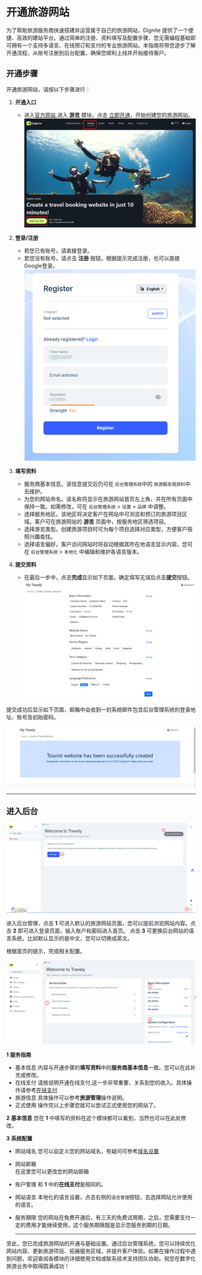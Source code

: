 # 开通旅游网站

为了帮助旅游服务商快速搭建并运营属于自己的旅游网站，Dignite 提供了一个便捷、高效的建站平台。通过简单的注册、资料填写及配置步骤，您无需编程基础即可拥有一个支持多语言、在线预订和支付的专业旅游网站。本指南将带您逐步了解开通流程，从账号注册到后台配置，确保您顺利上线并开始接待客户。

## 开通步骤

开通旅游网站，请按以下步骤进行：

1. **开通入口**

    - 进入[官方网站](https://dignite.com),进入 **游览** 模块，点击 [立即开通](https://dignite.com/zh-Hans/travely)，开始创建您的旅游网站。
     ![Open-Travely](images/Open-Travely.jpg)

2. **登录/注册**

    - 若您已有账号，请直接登录。
    - 若您没有账号，请点击 **注册** 按钮，根据提示完成注册，也可以直接Google登录。
    ![Register](images/Register.jpg)

3. **填写资料**

    - 服务商基本信息。该信息提交后仍可在 `后台管理系统`中的 `旅游服务商资料`中去维护。
    - 为您的网站命名。该名称将显示在旅游网站首页左上角，并在所有页面中保持一致。如需修改，可在 `后台管理系统` > `设置` > `品牌` 中调整。
    - 选择服务地区。该地区将决定客户在网站中可浏览和预订的旅游项目区域。客户可在旅游网站的 **游览** 页面中，按服务地区筛选项目。
    - 选择游览类型。创建旅游项目时可为每个项目选择对应类型，方便客户按照兴趣查找。
    - 选择语言偏好。客户访问网站时将自动根据其所在地语言显示内容。您可在 `后台管理系统` > `本地化` 中编辑和维护各语言版本。

4. **提交资料**

    - 在最后一步中，点击**完成**显示如下页面，确定填写无误后点击**提交**按钮。
    ![Finish](images/Finish.jpg)

提交成功后显示如下页面，邮箱中会收到一封系统邮件包含后台管理系统的登录地址、账号及初始密码。

![Finish](images/Redirect-Travely.jpg)

---

## 进入后台

![后台首页](images/Server-Home.jpg)

进入后台管理，点击 **1** 可进入默认的旅游网站页面，您可以提前浏览网站内容。点击 **2** 即可进入登录页面，输入账户和密码进入首页。
点击 **3** 可更换后台网站的语言系统，比如默认显示的是中文，您可以切换成英文。

根据首页的提示，完成相关配置。

![Finish](images/Server-Index.jpg)

 **1** **服务指南**

- 基本信息
  内容与开通步骤的**填写资料**中的**服务商基本信息**一致。您可以在此补充或修改。
- 在线支付
  请按说明开通在线支付,这一步非常重要，关系到您的收入。具体操作请参考[在线支付](Online-Payment.md)
- 旅游信息
  具体操作可以参考**旅游管理**操作说明。
- 正式使用
  操作完以上步骤您就可以尝试正式使用您的网站了。

 **2** **基本信息**
您在 **1** 中填写的资料在这个模块都可以看到，当然也可以在此处修改。

 **3** **系统配置**

- 网站域名
  您可以自定义您的网站域名，有疑问可参考[域名设置](Domain-Settings.md)
- 网站邮箱  
  在这里您可以更改您的网站邮箱
- 账户管理
  和 **1** 中的**在线支付**是相同的。
- 网站语言
  本地化的语言设置，点击右侧的`语言管理`按钮，去选择网站允许使用的语言。
- 服务期限
  您的网站在免费开通后，有三天的免费试用期，之后，您需要支付一定的费用才能继续使用，这个服务期限既是显示您服务到期的日期。

  ---

至此，您已完成旅游网站的开通与基础设置。通过后台管理系统，您可以持续优化网站内容、更新旅游项目、拓展服务区域，并提升客户体验。如果在操作过程中遇到问题，欢迎查阅各模块的详细使用文档或联系技术支持团队协助。祝您在数字化旅游业务中取得圆满成功！